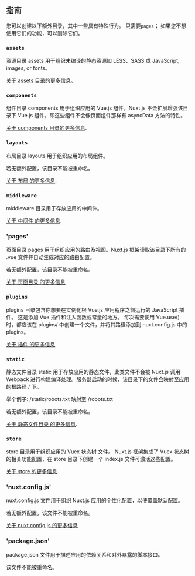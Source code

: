 ## 指南

您可以创建以下额外目录，其中一些具有特殊行为。 只需要`pages`； 如果您不想使用它们的功能，可以删除它们。

### `assets`

资源目录 assets 用于组织未编译的静态资源如 LESS、SASS 或 JavaScript, images, or fonts。

[关于 assets 目录的更多信息](https://www.nuxtjs.cn/guide/assets)。

### `components`

组件目录 components 用于组织应用的 Vue.js 组件。Nuxt.js 不会扩展增强该目录下 Vue.js 组件，即这些组件不会像页面组件那样有 asyncData 方法的特性。

[关于 components 目录的更多信息](https://nuxtjs.org/docs/2.x/directory-structure/components).

### `layouts`

布局目录 layouts 用于组织应用的布局组件。

若无额外配置，该目录不能被重命名。

[关于 布局 的更多信息](https://www.nuxtjs.cn/guide/views#%E5%B8%83%E5%B1%80).

### `middleware`

middleware 目录用于存放应用的中间件。

[关于 中间件 的更多信息](https://www.nuxtjs.cn/guide/routing#%E4%B8%AD%E9%97%B4%E4%BB%B6).

### 'pages'

页面目录 pages 用于组织应用的路由及视图。Nuxt.js 框架读取该目录下所有的 .vue 文件并自动生成对应的路由配置。

若无额外配置，该目录不能被重命名。

[关于 页面目录 的更多信息](https://www.nuxtjs.cn/guide/views)

### `plugins`

plugins 目录包含你想要在实例化根 Vue.js 应用程序之前运行的 JavaScript 插件。 这是添加 Vue 插件和注入函数或常量的地方。 每次需要使用 Vue.use() 时，都应该在 plugins/ 中创建一个文件，并将其路径添加到 nuxt.config.js 中的 plugins。

[关于 插件 的更多信息](https://www.nuxtjs.cn/guide/plugins).

### `static`

静态文件目录 static 用于存放应用的静态文件，此类文件不会被 Nuxt.js 调用 Webpack 进行构建编译处理。服务器启动的时候，该目录下的文件会映射至应用的根路径 / 下。

举个例子: /static/robots.txt 映射至 /robots.txt

若无额外配置，该目录不能被重命名。

[关于 静态文件目录 的更多信息](https://www.nuxtjs.cn/guide/assets#%E9%9D%99%E6%80%81%E6%96%87%E4%BB%B6).

### `store`

store 目录用于组织应用的 Vuex 状态树 文件。 Nuxt.js 框架集成了 Vuex 状态树 的相关功能配置，在 store 目录下创建一个 index.js 文件可激活这些配置。

[关于 store 的更多信息](https://www.nuxtjs.cn/guide/vuex-store).

### 'nuxt.config.js'

nuxt.config.js 文件用于组织 Nuxt.js 应用的个性化配置，以便覆盖默认配置。

若无额外配置，该文件不能被重命名。

[关于 nuxt.config.js 的更多信息](https://www.nuxtjs.cn/guide/configuration)

### 'package.json'

package.json 文件用于描述应用的依赖关系和对外暴露的脚本接口。

该文件不能被重命名。

